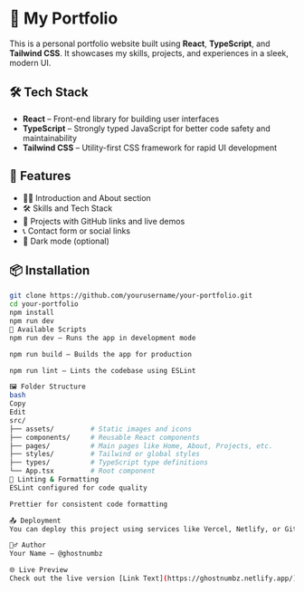 # 🚀 My Portfolio

This is a personal portfolio website built using **React**, **TypeScript**, and **Tailwind CSS**. It showcases my skills, projects, and experiences in a sleek, modern UI.

## 🛠️ Tech Stack

- **React** – Front-end library for building user interfaces
- **TypeScript** – Strongly typed JavaScript for better code safety and maintainability
- **Tailwind CSS** – Utility-first CSS framework for rapid UI development

## 📸 Features

- 🧑‍💻 Introduction and About section  
- 🛠️ Skills and Tech Stack  
- 📁 Projects with GitHub links and live demos  
- 📞 Contact form or social links  
- 🌙 Dark mode (optional)

## 📦 Installation

```bash
git clone https://github.com/yourusername/your-portfolio.git
cd your-portfolio
npm install
npm run dev
🔧 Available Scripts
npm run dev – Runs the app in development mode

npm run build – Builds the app for production

npm run lint – Lints the codebase using ESLint

🖼️ Folder Structure
bash
Copy
Edit
src/
├── assets/         # Static images and icons
├── components/     # Reusable React components
├── pages/          # Main pages like Home, About, Projects, etc.
├── styles/         # Tailwind or global styles
├── types/          # TypeScript type definitions
└── App.tsx         # Root component
🧪 Linting & Formatting
ESLint configured for code quality

Prettier for consistent code formatting

📤 Deployment
You can deploy this project using services like Vercel, Netlify, or GitHub Pages.

🙋‍♂️ Author
Your Name – @ghostnumbz

🌐 Live Preview
Check out the live version [Link Text](https://ghostnumbz.netlify.app/)
